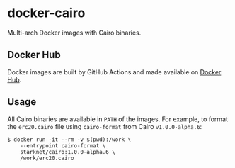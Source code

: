 # docker-cairo

Multi-arch Docker images with Cairo binaries.

## Docker Hub

Docker images are built by GitHub Actions and made available on [Docker Hub](https://hub.docker.com/r/starknet/cairo).

## Usage

All Cairo binaries are available in `PATH` of the images. For example, to format the `erc20.cairo` file using `cairo-format` from Cairo `v1.0.0-alpha.6`:

```console
$ docker run -it --rm -v $(pwd):/work \
    --entrypoint cairo-format \
    starknet/cairo:1.0.0-alpha.6 \
    /work/erc20.cairo
```
